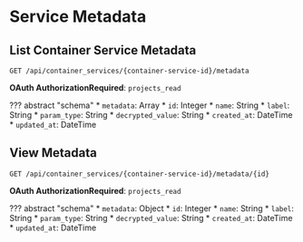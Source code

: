 # Service Metadata

## List Container Service Metadata

`GET /api/container_services/{container-service-id}/metadata`

**OAuth AuthorizationRequired**: `projects_read`

??? abstract "schema"
    * `metadata`: Array
        * `id`: Integer
        * `name`: String
        * `label`: String
        * `param_type`: String
        * `decrypted_value`: String
        * `created_at`: DateTime
        * `updated_at`: DateTime


## View Metadata

`GET /api/container_services/{container-service-id}/metadata/{id}`

**OAuth AuthorizationRequired**: `projects_read`

??? abstract "schema"
    * `metadata`: Object
        * `id`: Integer
        * `name`: String
        * `label`: String
        * `param_type`: String
        * `decrypted_value`: String
        * `created_at`: DateTime
        * `updated_at`: DateTime